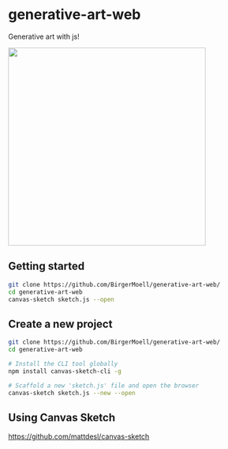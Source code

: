# generative-art-web
Generative art with js!

<img height="400px" src="https://i.imgur.com/Xg6UZV6.png"/>

## Getting started

```bash
git clone https://github.com/BirgerMoell/generative-art-web/
cd generative-art-web
canvas-sketch sketch.js --open
```

## Create a new project

```bash
git clone https://github.com/BirgerMoell/generative-art-web/
cd generative-art-web

# Install the CLI tool globally
npm install canvas-sketch-cli -g

# Scaffold a new 'sketch.js' file and open the browser
canvas-sketch sketch.js --new --open
```

## Using Canvas Sketch
https://github.com/mattdesl/canvas-sketch
